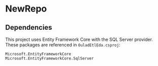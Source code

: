 # NewRepo

## Dependencies

This project uses Entity Framework Core with the SQL Server provider. These
packages are referenced in `OuladEtlEda.csproj`:

```
Microsoft.EntityFrameworkCore
Microsoft.EntityFrameworkCore.SqlServer
```
